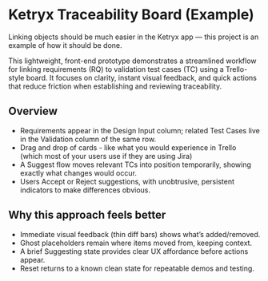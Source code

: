 # Ketryx Traceability Board (Example)

Linking objects should be much easier in the Ketryx app — this project is an example of how it should be done.

This lightweight, front-end prototype demonstrates a streamlined workflow for linking requirements (RQ) to validation test cases (TC) using a Trello-style board. It focuses on clarity, instant visual feedback, and quick actions that reduce friction when establishing and reviewing traceability.

## Overview
- Requirements appear in the Design Input column; related Test Cases live in the Validation column of the same row.
- Drag and drop of cards - like what you would experience in Trello (which most of your users use if they are using Jira)
- A Suggest flow moves relevant TCs into position temporarily, showing exactly what changes would occur.
- Users Accept or Reject suggestions, with unobtrusive, persistent indicators to make differences obvious.

## Why this approach feels better
- Immediate visual feedback (thin diff bars) shows what’s added/removed.
- Ghost placeholders remain where items moved from, keeping context.
- A brief Suggesting state provides clear UX affordance before actions appear.
- Reset returns to a known clean state for repeatable demos and testing.


